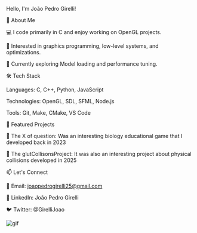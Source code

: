Hello, I'm João Pedro Girelli!

🚀 About Me

💻 I code primarily in C and enjoy working on OpenGL projects.

🎯 Interested in graphics programming, low-level systems, and optimizations.

🌱 Currently exploring Model loading and performance tuning.

🛠️ Tech Stack

Languages: C, C++, Python, JavaScript

Technologies: OpenGL, SDL, SFML, Node.js

Tools: Git, Make, CMake, VS Code

📌 Featured Projects

🔹 The X of question: 
Was an interesting biology educational game that I developed back in 2023

🔹 The glutCollisonsProject: 
It was also an interesting project about physical collisions developed in 2025 

📫 Let's Connect

📧 Email: joaopedrogirelli25@gmail.com

🔗 LinkedIn: João Pedro Girelli

🐦 Twitter: @GirelliJoao

![gif](https://github.com/user-attachments/assets/44a6e3c9-f717-4e07-a72f-bcf2972ccdc4)
